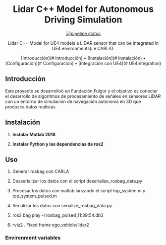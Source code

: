 <!-- markdownlint-configure-file {
  "MD013": {
    "code_blocks": false,
    "tables": false
  },
  "MD033": false,
  "MD041": false
} -->

<div align="center">

# Lidar C++ Model for Autonomous Driving Simulation

[![pipeline status](https://gitlab.com/leoborgnino/lidar-pcm/badges/master/pipeline.svg)](https://gitlab.com/leoborgnino/lidar-pcm/-/commits/master)

Lidar C++ Model for UE4 models a LiDAR sensor that can be integrated in UE4 environments(i.e CARLA).

[Introducción](# Introducción) •
[Instalación](# Instalación) •
[Configuración](# Configuración) •
[Integración con UE4](# UE4Integration)

</div>

## Introducción

Este proyecto se desarrolloó en Fundación Fulgor y el objetivo es conectar el desarrollo de algoritmos de procesamiento de señales en sensores LiDAR con un entorno de simulación de navegación autónoma en 3D que produzca datos realistas.


## Instalación



1. **Instalar Matlab 2018**


2. **Instalar Python y las dependencias de ros2**


## Uso

1. Generar rosbag con CARLA 

2. Desserializar los datos con el script deserialize_rosbag_data.py

3. Procesar los datos con matlab lanzando el script top_system.m y top_system_pulsed.m

4. Serializar los datos con serialize_rosbag_data.py

5. ros2 bag play -l rosbag_pulsed_11:39:54.db3

6. rviz2 . Fixed frame ego_vehicle/lidar2


### Environment variables




[releases]: https://gitlab.com/leoborgnino/lidar-pcm/releases

